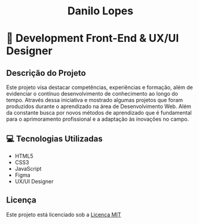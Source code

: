 <h1 align="center"> Danilo Lopes </h1>

# 🚀 Development Front-End & UX/UI Designer

## Descrição do Projeto

Este projeto visa destacar competências, experiências e formação, além de evidenciar o contínuo desenvolvimento de conhecimento ao longo do tempo. Através dessa iniciativa e mostrado algumas projetos que foram produzidos durante o aprendizado na área de Desenvolvimento Web. Além da constante busca por novos métodos de aprendizado que é fundamental para o aprimoramento profissional e a adaptação às inovações no campo.

## 💻 Tecnologias Utilizadas

- HTML5
- CSS3
- JavaScript
- Figma
- UX/UI Designer

## Licença

Este projeto está licenciado sob a [Licença MIT](LICENSE)

